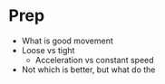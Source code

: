 # Prep
- What is good movement
- Loose vs tight
	- Acceleration vs constant speed
- Not which is better, but what do the 